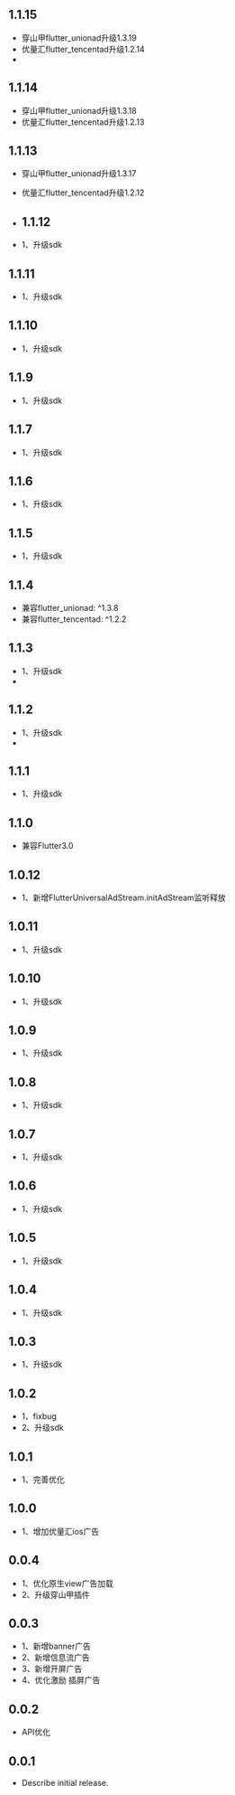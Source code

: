 ## 1.1.15
* 穿山甲flutter_unionad升级1.3.19
* 优量汇flutter_tencentad升级1.2.14
* 
## 1.1.14
* 穿山甲flutter_unionad升级1.3.18
* 优量汇flutter_tencentad升级1.2.13

## 1.1.13
* 穿山甲flutter_unionad升级1.3.17
* 优量汇flutter_tencentad升级1.2.12

* ## 1.1.12
* 1、升级sdk

## 1.1.11
* 1、升级sdk

## 1.1.10
* 1、升级sdk

## 1.1.9
* 1、升级sdk

## 1.1.7
* 1、升级sdk

## 1.1.6
* 1、升级sdk

## 1.1.5
* 1、升级sdk

## 1.1.4
* 兼容flutter_unionad: ^1.3.8
* 兼容flutter_tencentad: ^1.2.2

## 1.1.3
* 1、升级sdk
* 
## 1.1.2
* 1、升级sdk
* 
## 1.1.1
* 1、升级sdk

## 1.1.0
* 兼容Flutter3.0

## 1.0.12

* 1、新增FlutterUniversalAdStream.initAdStream监听释放

## 1.0.11

* 1、升级sdk

## 1.0.10

* 1、升级sdk

## 1.0.9

* 1、升级sdk

## 1.0.8

* 1、升级sdk

## 1.0.7

* 1、升级sdk

## 1.0.6

* 1、升级sdk

## 1.0.5

* 1、升级sdk

## 1.0.4

* 1、升级sdk

## 1.0.3

* 1、升级sdk

## 1.0.2

* 1、fixbug
* 2、升级sdk

## 1.0.1

* 1、完善优化

## 1.0.0

* 1、增加优量汇ios广告

## 0.0.4

* 1、优化原生view广告加载
* 2、升级穿山甲插件

## 0.0.3

* 1、新增banner广告
*  2、新增信息流广告
*  3、新增开屏广告
* 4、优化激励 插屏广告

## 0.0.2

* API优化

## 0.0.1

* Describe initial release.